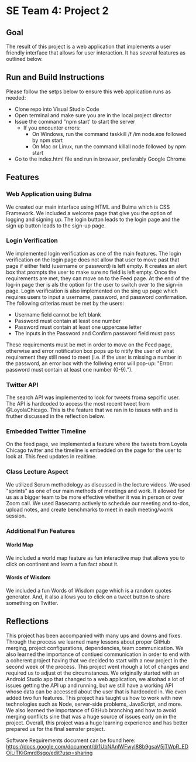 # SE Team 4: Project 2
## Goal
The result of this project is a web application that implements a user friendly interface that allows for user interaction. It has several features as outlined below. 

## Run and Build Instructions
Please follow the setps below to ensure this web application runs as needed:
 * Clone repo into Visual Studio Code
 * Open terminal and make sure you are in the local project director
 * Issue the command "npm start' to start the server
      * If you encounter errors:
        * On Windows, run the command taskkill /f /im node.exe followed by npm start
        * On Mac or Linux, run the command killall node followed by npm start
 * Go to the index.html file and run in browser, preferably Google Chrome

## Features
### Web Application using Bulma
We created our main interface using HTML and Bulma which is CSS Framework. We included a welcome page that give you the option of logging and signing up. The login button leads to the login page and the sign up button leads to the sign-up page.

### Login Verification
We implemented login verification as one of the main features. The login verification on the login page does not allow that user to move past that page if either field (username or password) is left empty. It creates an alert box that prompts the user to make sure no field is left empty. Once the requirements are met, they can move on to the Feed page. At the end of the log-in page ther is als the option for the user to switch over to the sign-in page. Login verification is also implemented on the sing up page which requires users to input a username, password, and password confirmation. The following criterias must be met by the users: 
  * Username field cannot be left blank  
  * Password must contain at least one number  
  * Password must contain at least one uppercase letter  
  * The inputs in the Password and Confirm password field must pass    
  
These requirements must be met in order to move on the Feed page, otherwise and error notification box pops up to nitify the user of what requirement they still need to meet (i.e. if the user is missing a number in the password, an error box with the follwing error will pop-up: "Error: password must contain at least one number (0-9).").  

### Twitter API
The search API was implemented to look for tweets froma  sepcific user. The API is hardcoded to access the most recent tweet from @LoyolaChicago. This is the feature that we ran in to issues with and is fruther discussed in the reflection below.

### Embedded Twitter Timeline
On the feed page, we implemented a feature where the tweets from Loyola Chicago twitter and the timeline is embedded on the page for the user to look at. This feed updates in realtime.

### Class Lecture Aspect
We utilized Scrum methodology as discussed in the lecture videos. We used "sprints" as one of our main methods of meetings and work. It allowed for us as a bigger team to be more effective whether it was in person or over Zoom call. We used Basecamp actively to schedule our meeting and to-dos, upload notes, and create benchmarks to meet in each meeting/worrk session.

### Additional Fun Features
#### World Map
We included a world map feature as fun interactive map that allows you to click on continent and learn a fun fact about it.

#### Words of Wisdom
We included a fun Words of Wisdom page which is a random quotes generator. And, it also allows you to click on a tweet button to share something on Twitter.

## Reflections
This project has been accompanied with many ups and downs and fixes. Through the process we learned many lessons about proper GitHub merging, project configurations, dependencies, team communication. We also learned the importance of contiued communication in order to end with a coherent project having that we decided to start with a new project in the second week of the process. This project went rhough a lot of changes and required us to adjust ot the circumstances. We originally started with an Android Studio app that changed to a web application, we alsohad a lot of issues getting the API up and running, but we still have a working API whose data can be accessed about the user that is hardcoded in. We even added two fun features. This project has taught us how to work with new technologies such as Node, server-side problems, JavaScript, and more. We also learned the importance of GitHub branching and how to avoid merging conflicts sine that was a huge source of issues early on in the project. Overall, this project was a huge learning experience and has better prepared us for the final semster project.
  
    
Software Requirements document can be found here: https://docs.google.com/document/d/1UbNAnlWFwyI88b9gsaV5jTWpR_EDOiLiTKiGmrd8sgo/edit?usp=sharing
